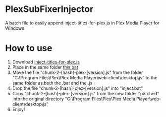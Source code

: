 # PlexSubFixerInjector
A batch file to easily append inject-titles-for-plex.js in Plex Media Player for Windows
# How to use
1. Download [inject-titles-for-plex.js](https://gist.github.com/iwalton3/dedc88cd7d3cfd32d557e2d353a874c0)
2. Place in the same folder [this bat](https://github.com/AlvaroBeiro/PlexSubFixerInjector/blob/master/inject.bat)
3. Move the file "chunk-2-[hash]-plex-[version].js" from the folder "C:\Program Files\Plex\Plex Media Player\web-client\desktop\js" to the same folder as both the .bat and the .js
4. Drop the file "chunk-2-[hash]-plex-[version].js" into "inject.bat"
5. Copy "chunk-2-[hash]-plex-[version].js" from the new folder "patched\" into the original directory "C:\Program Files\Plex\Plex Media Player\web-client\desktop\js"
6. Enjoy!
